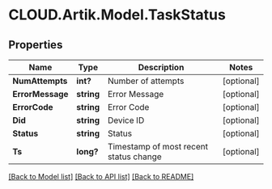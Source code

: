 # CLOUD.Artik.Model.TaskStatus
## Properties

Name | Type | Description | Notes
------------ | ------------- | ------------- | -------------
**NumAttempts** | **int?** | Number of attempts | [optional] 
**ErrorMessage** | **string** | Error Message | [optional] 
**ErrorCode** | **string** | Error Code | [optional] 
**Did** | **string** | Device ID | [optional] 
**Status** | **string** | Status | [optional] 
**Ts** | **long?** | Timestamp of most recent status change | [optional] 

[[Back to Model list]](../README.md#documentation-for-models) [[Back to API list]](../README.md#documentation-for-api-endpoints) [[Back to README]](../README.md)

